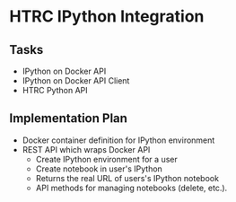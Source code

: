 # HTRC IPython Integration

## Tasks

* IPython on Docker API
* IPython on Docker API Client
* HTRC Python API


## Implementation Plan

* Docker container definition for IPython environment
* REST API which wraps Docker API
  - Create IPython environment for a user
  - Create notebook in user's IPython
  - Returns the real URL of users's IPython notebook
  - API methods for managing notebooks (delete, etc.).
